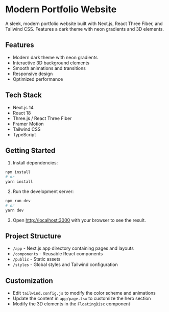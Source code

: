 # Modern Portfolio Website

A sleek, modern portfolio website built with Next.js, React Three Fiber, and Tailwind CSS. Features a dark theme with neon gradients and 3D elements.

## Features

- Modern dark theme with neon gradients
- Interactive 3D background elements
- Smooth animations and transitions
- Responsive design
- Optimized performance

## Tech Stack

- Next.js 14
- React 18
- Three.js / React Three Fiber
- Framer Motion
- Tailwind CSS
- TypeScript

## Getting Started

1. Install dependencies:
```bash
npm install
# or
yarn install
```

2. Run the development server:
```bash
npm run dev
# or
yarn dev
```

3. Open [http://localhost:3000](http://localhost:3000) with your browser to see the result.

## Project Structure

- `/app` - Next.js app directory containing pages and layouts
- `/components` - Reusable React components
- `/public` - Static assets
- `/styles` - Global styles and Tailwind configuration

## Customization

- Edit `tailwind.config.js` to modify the color scheme and animations
- Update the content in `app/page.tsx` to customize the hero section
- Modify the 3D elements in the `FloatingDisc` component 